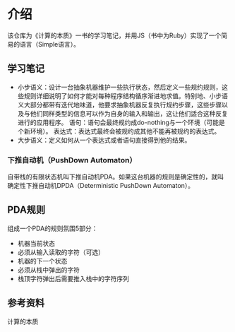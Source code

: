 # 介绍
该仓库为《计算的本质》一书的学习笔记，并用JS（书中为Ruby）实现了一个简易的语言（Simple语言）。
## 学习笔记
- 小步语义：设计一台抽象机器维护一些执行状态，然后定义一些规约规则，这些规则详细说明了如何才能对每种程序结构循序渐进地求值。特别地、小步语义大部分都带有迭代地味道，他要求抽象机器反复执行规约步骤，这些步骤以及与他们同样类型的信息可以作为自身的输入和输出，这让他们适合这种反复进行的应用程序。
语句：语句会最终规约成do-nothing与一个环境（可能是个新环境）。
表达式：表达式最终会被规约成其他不能再被规约的表达式。
- 大步语义：定义如何从一个表达式或者语句直接得到他的结果。
### 下推自动机（PushDown Automaton）
自带栈的有限状态机叫下推自动机PDA。如果这台机器的规则是确定性的，就叫确定性下推自动机DPDA（Deterministic PushDown Automaton）。
## PDA规则
组成一个PDA的规则氛围5部分：
- 机器当前状态
- 必须从输入读取的字符（可选）
- 机器的下一个状态
- 必须从栈中弹出的字符
- 栈顶字符弹出后需要推入栈中的字符序列


## 参考资料
计算的本质
